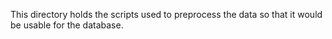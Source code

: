 This directory holds the scripts used to preprocess the data so that it would be usable for the database. 
